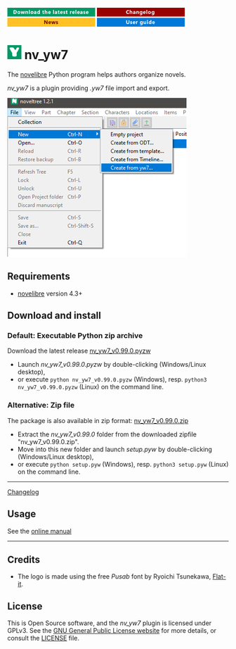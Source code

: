 [![Download the latest release](docs/img/download-button.png)](https://github.com/peter88213/nv_yw7/raw/main/dist/nv_yw7_v0.99.0.pyzw)
[![Changelog](docs/img/changelog-button.png)](docs/changelog.md)
[![News](docs/img/news-button.png)](https://github.com/peter88213/novelibre/discussions/1)
[![Online help](docs/img/help-button.png)](docs/usage.md)


# ![Y](icons/yLogo32.png) nv_yw7

The [novelibre](https://github.com/peter88213/novelibre/) Python program helps authors organize novels.  

*nv_yw7* is a plugin providing *.yw7* file import and export. 

![Screenshot](docs/Screenshots/screen01.png)

## Requirements

- [novelibre](https://github.com/peter88213/novelibre/) version 4.3+

## Download and install

### Default: Executable Python zip archive

Download the latest release [nv_yw7_v0.99.0.pyzw](https://github.com/peter88213/nv_yw7/raw/main/dist/nv_yw7_v0.99.0.pyzw)

- Launch *nv_yw7_v0.99.0.pyzw* by double-clicking (Windows/Linux desktop),
- or execute `python nv_yw7_v0.99.0.pyzw` (Windows), resp. `python3 nv_yw7_v0.99.0.pyzw` (Linux) on the command line.

### Alternative: Zip file

The package is also available in zip format: [nv_yw7_v0.99.0.zip](https://github.com/peter88213/nv_yw7/raw/main/dist/nv_yw7_v0.99.0.zip)

- Extract the *nv_yw7_v0.99.0* folder from the downloaded zipfile "nv_yw7_v0.99.0.zip".
- Move into this new folder and launch *setup.pyw* by double-clicking (Windows/Linux desktop), 
- or execute `python setup.pyw` (Windows), resp. `python3 setup.pyw` (Linux) on the command line.

---

[Changelog](docs/changelog.md)

## Usage

See the [online manual](docs/usage.md)

---

## Credits

- The logo is made using the free *Pusab* font by Ryoichi Tsunekawa, [Flat-it](http://flat-it.com/).

## License

This is Open Source software, and the *nv_yw7* plugin is licensed under GPLv3. See the
[GNU General Public License website](https://www.gnu.org/licenses/gpl-3.0.en.html) for more
details, or consult the [LICENSE](https://github.com/peter88213/nv_yw7/blob/main/LICENSE) file.
